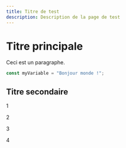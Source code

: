 ```yaml
---
title: Titre de test
description: Description de la page de test
---
```


# Titre principale

Ceci est un paragraphe.

```js
const myVariable = "Bonjour monde !";
```

## Titre secondaire

1

2

3

4
